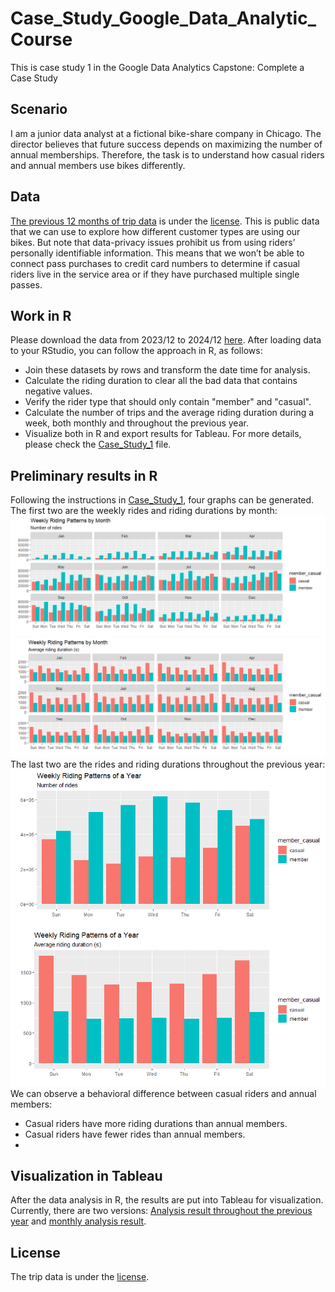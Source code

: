 # Case_Study_Google_Data_Analytic_Course
This is case study 1 in the Google Data Analytics Capstone: Complete a Case Study
## Scenario
I am a junior data analyst at a fictional bike-share company in Chicago. The director believes that future success depends on maximizing the number of annual memberships. Therefore, the task is to understand how casual riders and annual members use bikes differently.
## Data
[The previous 12 months of trip data](https://divvy-tripdata.s3.amazonaws.com/index.html) is under the [license](https://divvybikes.com/data-license-agreement). This is public data that we can use to explore how different customer types are using our bikes. But note that data-privacy issues
prohibit us from using riders’ personally identifiable information. This means that we won’t be able to connect pass purchases to credit card numbers to determine if casual riders live in the service area or if they have purchased multiple single passes.
## Work in R
Please download the data from 2023/12 to 2024/12 [here](https://divvy-tripdata.s3.amazonaws.com/index.html). After loading data to your RStudio, you can follow the approach in R, as follows:
* Join these datasets by rows and transform the date time for analysis. 
* Calculate the riding duration to clear all the bad data that contains negative values. 
* Verify the rider type that should only contain "member" and "casual". 
* Calculate the number of trips and the average riding duration during a week, both monthly and throughout the previous year.
* Visualize both in R and export results for Tableau.
For more details, please check the [Case_Study_1](R_for_case_study/case_study_1.Rmd) file.
## Preliminary results in R
Following the instructions in [Case_Study_1](R_for_case_study/case_study_1.Rmd), four graphs can be generated.
The first two are the weekly rides and riding durations by month:
![Figure1](R_for_case_study/weekly_num_ride_by_month.png) 
![Figure2](R_for_case_study/weekly_ride_length_by_month.png)
The last two are the rides and riding durations throughout the previous year:
![Figure3](R_for_case_study/weekly_num_ride_by_year.png) 
![Figure4](R_for_case_study/weekly_ride_length_by_year.png)
We can observe a behavioral difference between casual riders and annual members:
* Casual riders have more riding durations than annual members.
* Casual riders have fewer rides than annual members.
* 
## Visualization in Tableau
After the data analysis in R, the results are put into Tableau for visualization. Currently, there are two versions: [Analysis result throughout the previous year](https://public.tableau.com/app/profile/tien.chi.lin/viz/Case_study1_17342928667420/Weekly_Num_Ride_by_Year) and [monthly analysis result](https://public.tableau.com/app/profile/tien.chi.lin/viz/Case_study1_17342948870680/Dashboard).
## License
The trip data is under the [license](https://divvybikes.com/data-license-agreement).
